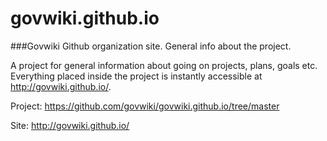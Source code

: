 # govwiki.github.io

###Govwiki Github organization site. General info about the project.

A project for general information about going on projects, plans, goals etc.
Everything placed inside the project  is instantly accessible at http://govwiki.github.io/.

Project: https://github.com/govwiki/govwiki.github.io/tree/master

Site: http://govwiki.github.io/
